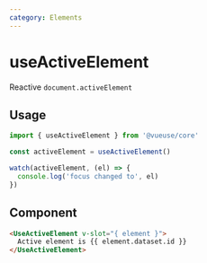 ```yaml
---
category: Elements
---
```


# useActiveElement

Reactive `document.activeElement`

## Usage

```js
import { useActiveElement } from '@vueuse/core'

const activeElement = useActiveElement()

watch(activeElement, (el) => {
  console.log('focus changed to', el)
})
```

## Component

```html
<UseActiveElement v-slot="{ element }">
  Active element is {{ element.dataset.id }}
</UseActiveElement>
```

<LearnMoreComponents />
